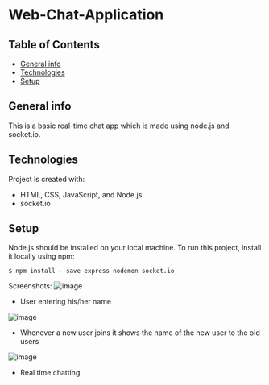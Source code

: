 # Web-Chat-Application

## Table of Contents
* [General info](#general-info)
* [Technologies](#technologies)
* [Setup](#setup)

## General info
This is a basic real-time chat app which is made using node.js and socket.io.

## Technologies
Project is created with:
*  HTML, CSS, JavaScript, and Node.js
* socket.io

## Setup
Node.js should be installed on your local machine.
To run this project, install it locally using npm:
```
$ npm install --save express nodemon socket.io
```
Screenshots:
![image](https://user-images.githubusercontent.com/66257555/183249309-8339ee6f-a089-4b57-9ad0-4de0d99b86fd.png)
* User entering his/her name

![image](https://user-images.githubusercontent.com/66257555/183249367-2df08dbe-1c8c-419e-84a0-a765d214dabe.png)
* Whenever a new user joins it shows the name of the new user to the old users

![image](https://user-images.githubusercontent.com/66257555/183249395-b00e4459-cd39-4d25-a3b4-98da7789b454.png)
* Real time chatting
